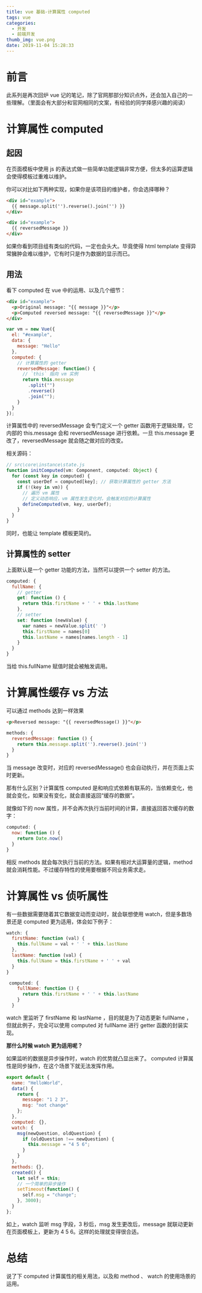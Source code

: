 ```yaml
---
title: vue 基础-计算属性 computed
tags: vue
categories:
  - 开发
  - 前端开发
thumb_img: vue.png
date: 2019-11-04 15:28:33
---
```



# 前言

此系列是再次回炉 vue 记的笔记，除了官网那部分知识点外，还会加入自己的一些理解。（里面会有大部分和官网相同的文案，有经验的同学择感兴趣的阅读）

# 计算属性 computed

## 起因

在页面模板中使用 js 的表达式做一些简单功能逻辑非常方便，但太多的运算逻辑会使得模板过重难以维护。

你可以对比如下两种实现，如果你是该项目的维护者，你会选择哪种？

```html
<div id="example">
  {{ message.split('').reverse().join('') }}
</div>
```

```html
<div id="example">
  {{ reversedMessage }}
</div>
```

如果你看到项目组有类似的代码，一定也会头大。毕竟使得 html template 变得异常臃肿会难以维护，它有时只是作为数据的显示而已。

## 用法

看下 computed 在 vue 中的运用、以及几个细节：

```html
<div id="example">
  <p>Original message: "{{ message }}"</p>
  <p>Computed reversed message: "{{ reversedMessage }}"</p>
</div>
```

```js
var vm = new Vue({
  el: "#example",
  data: {
    message: "Hello"
  },
  computed: {
    // 计算属性的 getter
    reversedMessage: function() {
      // `this` 指向 vm 实例
      return this.message
        .split("")
        .reverse()
        .join("");
    }
  }
});
```

计算属性中的 reversedMessage 会专门定义一个 getter 函数用于逻辑处理，它内部的 this.message 会和 reversedMessage 进行依赖。一旦 this.message 更改了，reversedMessage 就会随之做对应的改变。

相关源码：

```js
// src\core\instance\state.js
function initComputed(vm: Component, computed: Object) {
  for (const key in computed) {
    const userDef = computed[key]; // 获取计算属性的 getter 方法
    if (!(key in vm)) {
      // 遍历 vm 属性
      // 定义动态响应，vm 属性发生变化时，会触发对应的计算属性
      defineComputed(vm, key, userDef);
    }
  }
}
```

同时，也能让 template 模板更简约。

## 计算属性的 setter

上面默认是一个 getter 功能的方法，当然可以提供一个 setter 的方法。

```js
computed: {
  fullName: {
    // getter
    get: function () {
      return this.firstName + ' ' + this.lastName
    },
    // setter
    set: function (newValue) {
      var names = newValue.split(' ')
      this.firstName = names[0]
      this.lastName = names[names.length - 1]
    }
  }
}
```

当给 this.fullName 赋值时就会被触发调用。

# 计算属性缓存 vs 方法

可以通过 methods 达到一样效果

```html
<p>Reversed message: "{{ reversedMessage() }}"</p>
```

```js
methods: {
  reversedMessage: function () {
    return this.message.split('').reverse().join('')
  }
}
```

当 message 改变时，对应的 reversedMessage() 也会自动执行，并在页面上实时更新。

那有什么区别？计算属性 computed 是和响应式依赖有联系的，当依赖变化，他就会变化，如果没有变化，就会直接返回“缓存的数据”。

就像如下的 now 属性，并不会再次执行当前时间的计算，直接返回首次缓存的数字：

```js
computed: {
  now: function () {
    return Date.now()
  }
}
```

相反 methods 就会每次执行当前的方法。如果有相对大运算量的逻辑，method 就会消耗性能。不过缓存特性的使用要根据不同业务需求走。

# 计算属性 vs 侦听属性

有一些数据需要随着其它数据变动而变动时，就会联想使用 watch，但是多数场景还是 computed 更为适用，体会如下例子：

```js
watch: {
  firstName: function (val) {
    this.fullName = val + ' ' + this.lastName
  },
  lastName: function (val) {
    this.fullName = this.firstName + ' ' + val
  }
}

```

```js
 computed: {
    fullName: function () {
      return this.firstName + ' ' + this.lastName
    }
  }
```

watch 里监听了 firstName 和 lastName ，目的就是为了动态更新 fullName ，但就此例子，完全可以使用 computed 对 fullName 进行 getter 函数的封装实现。

**那什么时候 watch 更为适用呢？**

如果监听的数据是异步操作时，watch 的优势就凸显出来了。 computed 计算属性是同步操作，在这个场景下就无法发挥作用。

```js
export default {
  name: "HelloWorld",
  data() {
    return {
      message: "1 2 3",
      msg: "not change"
    };
  },
  computed: {},
  watch: {
    msg(newQuestion, oldQuestion) {
      if (oldQuestion !== newQuestion) {
        this.message = "4 5 6";
      }
    }
  },
  methods: {},
  created() {
    let self = this;
    // 一个简单的异步操作
    setTimeout(function() {
      self.msg = "change";
    }, 3000);
  }
};
```

如上，watch 监听 msg 字段，3 秒后，msg 发生更改后，message 就联动更新在页面模板上，更新为 4 5 6。这样的处理就变得很合适。

# 总结

说了下 computed 计算属性的相关用法，以及和 method 、 watch 的使用场景的运用。
